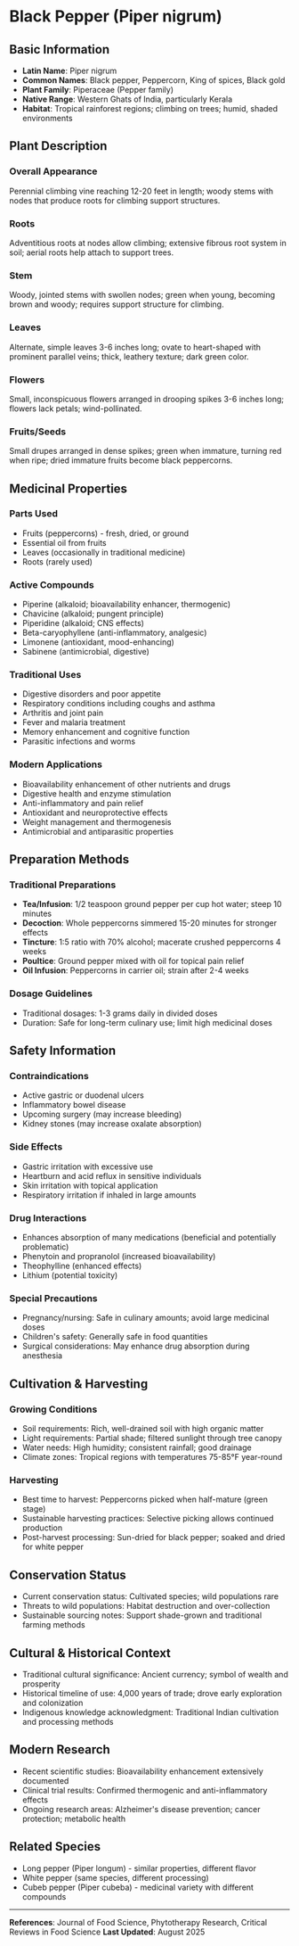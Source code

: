 # Black Pepper (Piper nigrum)

## Basic Information
- **Latin Name**: Piper nigrum
- **Common Names**: Black pepper, Peppercorn, King of spices, Black gold
- **Plant Family**: Piperaceae (Pepper family)
- **Native Range**: Western Ghats of India, particularly Kerala
- **Habitat**: Tropical rainforest regions; climbing on trees; humid, shaded environments

## Plant Description

### Overall Appearance
Perennial climbing vine reaching 12-20 feet in length; woody stems with nodes that produce roots for climbing support structures.

### Roots
Adventitious roots at nodes allow climbing; extensive fibrous root system in soil; aerial roots help attach to support trees.

### Stem
Woody, jointed stems with swollen nodes; green when young, becoming brown and woody; requires support structure for climbing.

### Leaves
Alternate, simple leaves 3-6 inches long; ovate to heart-shaped with prominent parallel veins; thick, leathery texture; dark green color.

### Flowers
Small, inconspicuous flowers arranged in drooping spikes 3-6 inches long; flowers lack petals; wind-pollinated.

### Fruits/Seeds
Small drupes arranged in dense spikes; green when immature, turning red when ripe; dried immature fruits become black peppercorns.

## Medicinal Properties

### Parts Used
- Fruits (peppercorns) - fresh, dried, or ground
- Essential oil from fruits
- Leaves (occasionally in traditional medicine)
- Roots (rarely used)

### Active Compounds
- Piperine (alkaloid; bioavailability enhancer, thermogenic)
- Chavicine (alkaloid; pungent principle)
- Piperidine (alkaloid; CNS effects)
- Beta-caryophyllene (anti-inflammatory, analgesic)
- Limonene (antioxidant, mood-enhancing)
- Sabinene (antimicrobial, digestive)

### Traditional Uses
- Digestive disorders and poor appetite
- Respiratory conditions including coughs and asthma
- Arthritis and joint pain
- Fever and malaria treatment
- Memory enhancement and cognitive function
- Parasitic infections and worms

### Modern Applications
- Bioavailability enhancement of other nutrients and drugs
- Digestive health and enzyme stimulation
- Anti-inflammatory and pain relief
- Antioxidant and neuroprotective effects
- Weight management and thermogenesis
- Antimicrobial and antiparasitic properties

## Preparation Methods

### Traditional Preparations
- **Tea/Infusion**: 1/2 teaspoon ground pepper per cup hot water; steep 10 minutes
- **Decoction**: Whole peppercorns simmered 15-20 minutes for stronger effects
- **Tincture**: 1:5 ratio with 70% alcohol; macerate crushed peppercorns 4 weeks
- **Poultice**: Ground pepper mixed with oil for topical pain relief
- **Oil Infusion**: Peppercorns in carrier oil; strain after 2-4 weeks

### Dosage Guidelines
- Traditional dosages: 1-3 grams daily in divided doses
- Duration: Safe for long-term culinary use; limit high medicinal doses

## Safety Information

### Contraindications
- Active gastric or duodenal ulcers
- Inflammatory bowel disease
- Upcoming surgery (may increase bleeding)
- Kidney stones (may increase oxalate absorption)

### Side Effects
- Gastric irritation with excessive use
- Heartburn and acid reflux in sensitive individuals
- Skin irritation with topical application
- Respiratory irritation if inhaled in large amounts

### Drug Interactions
- Enhances absorption of many medications (beneficial and potentially problematic)
- Phenytoin and propranolol (increased bioavailability)
- Theophylline (enhanced effects)
- Lithium (potential toxicity)

### Special Precautions
- Pregnancy/nursing: Safe in culinary amounts; avoid large medicinal doses
- Children's safety: Generally safe in food quantities
- Surgical considerations: May enhance drug absorption during anesthesia

## Cultivation & Harvesting

### Growing Conditions
- Soil requirements: Rich, well-drained soil with high organic matter
- Light requirements: Partial shade; filtered sunlight through tree canopy
- Water needs: High humidity; consistent rainfall; good drainage
- Climate zones: Tropical regions with temperatures 75-85°F year-round

### Harvesting
- Best time to harvest: Peppercorns picked when half-mature (green stage)
- Sustainable harvesting practices: Selective picking allows continued production
- Post-harvest processing: Sun-dried for black pepper; soaked and dried for white pepper

## Conservation Status
- Current conservation status: Cultivated species; wild populations rare
- Threats to wild populations: Habitat destruction and over-collection
- Sustainable sourcing notes: Support shade-grown and traditional farming methods

## Cultural & Historical Context
- Traditional cultural significance: Ancient currency; symbol of wealth and prosperity
- Historical timeline of use: 4,000 years of trade; drove early exploration and colonization
- Indigenous knowledge acknowledgment: Traditional Indian cultivation and processing methods

## Modern Research
- Recent scientific studies: Bioavailability enhancement extensively documented
- Clinical trial results: Confirmed thermogenic and anti-inflammatory effects
- Ongoing research areas: Alzheimer's disease prevention; cancer protection; metabolic health

## Related Species
- Long pepper (Piper longum) - similar properties, different flavor
- White pepper (same species, different processing)
- Cubeb pepper (Piper cubeba) - medicinal variety with different compounds

---

**References**: Journal of Food Science, Phytotherapy Research, Critical Reviews in Food Science
**Last Updated**: August 2025